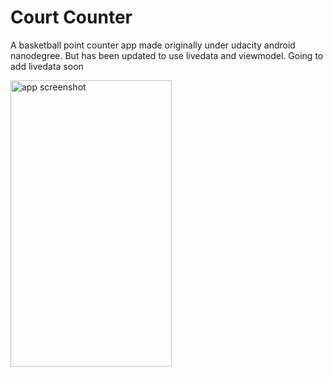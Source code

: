 # Court Counter

A basketball point counter app made originally under udacity android nanodegree.
But has been updated to use livedata and viewmodel.
Going to add livedata soon

<img src="https://github.com/RoneyThomas/CourtConter/blob/main/docs/screenshot.webp?raw=true" alt="app screenshot" width="257.63" height="458" />